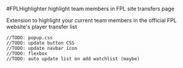 #FPLHighlighter
highlight team members in FPL site transfers page

Extension to highlight your current team members in the official FPL website's player transfer list

	//TODO: popup.css
	//TODO: update button CSS
	//TODO: update navbar icon
	//TODO: flexbox
	//TODO: auto update list on add watchlist (maybe)